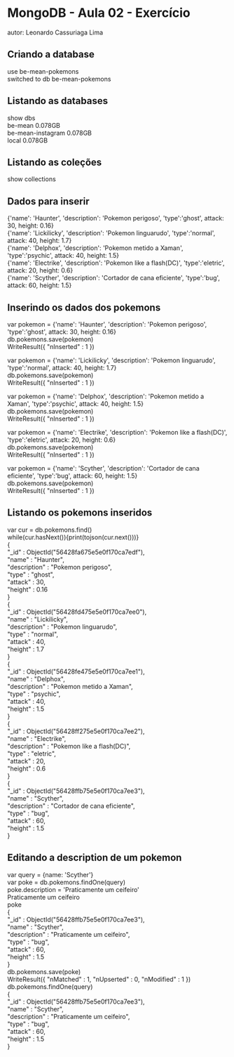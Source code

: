 # MongoDB - Aula 02 - Exercício
autor: Leonardo Cassuriaga Lima

## Criando a database

use be-mean-pokemons  
switched to db be-mean-pokemons  

## Listando as databases

show dbs  
be-mean            0.078GB  
be-mean-instagram  0.078GB  
local              0.078GB  

## Listando as coleções
show collections


## Dados para inserir

{'name': 'Haunter', 'description': 'Pokemon perigoso', 'type':'ghost', attack: 30, height: 0.16}  
{'name': 'Lickilicky', 'description': 'Pokemon linguarudo', 'type':'normal', attack: 40, height: 1.7}  
{'name': 'Delphox', 'description': 'Pokemon metido a Xaman', 'type':'psychic', attack: 40, height: 1.5}  
{'name': 'Electrike', 'description': 'Pokemon like a flash(DC)', 'type':'eletric', attack: 20, height: 0.6}  
{'name': 'Scyther', 'description': 'Cortador de cana eficiente', 'type':'bug', attack: 60, height: 1.5}  
 
## Inserindo os dados dos pokemons

var pokemon = {'name': 'Haunter', 'description': 'Pokemon perigoso', 'type':'ghost', attack: 30, height: 0.16}  
db.pokemons.save(pokemon)  
WriteResult({ "nInserted" : 1 })  

var pokemon = {'name': 'Lickilicky', 'description': 'Pokemon linguarudo', 'type':'normal', attack: 40, height: 1.7}  
db.pokemons.save(pokemon)  
WriteResult({ "nInserted" : 1 })  

var pokemon = {'name': 'Delphox', 'description': 'Pokemon metido a Xaman', 'type':'psychic', attack: 40, height: 1.5}  
db.pokemons.save(pokemon)  
WriteResult({ "nInserted" : 1 })  

var pokemon = {'name': 'Electrike', 'description': 'Pokemon like a flash(DC)', 'type':'eletric', attack: 20, height: 0.6}  
db.pokemons.save(pokemon)  
WriteResult({ "nInserted" : 1 })  

var pokemon = {'name': 'Scyther', 'description': 'Cortador de cana eficiente', 'type':'bug', attack: 60, height: 1.5}  
db.pokemons.save(pokemon)  
WriteResult({ "nInserted" : 1 })  


## Listando os pokemons inseridos

var cur = db.pokemons.find()  
while(cur.hasNext()){print(tojson(cur.next()))}  
{  
        "_id" : ObjectId("56428fa675e5e0f170ca7edf"),  
        "name" : "Haunter",  
        "description" : "Pokemon perigoso",  
        "type" : "ghost",  
        "attack" : 30,  
        "height" : 0.16  
}  
{  
        "_id" : ObjectId("56428fd475e5e0f170ca7ee0"),  
        "name" : "Lickilicky",  
        "description" : "Pokemon linguarudo",  
        "type" : "normal",  
        "attack" : 40,  
        "height" : 1.7  
}  
{  
        "_id" : ObjectId("56428fe475e5e0f170ca7ee1"),  
        "name" : "Delphox",  
        "description" : "Pokemon metido a Xaman",  
        "type" : "psychic",  
        "attack" : 40,  
        "height" : 1.5  
}  
{  
        "_id" : ObjectId("56428ff275e5e0f170ca7ee2"),  
        "name" : "Electrike",  
        "description" : "Pokemon like a flash(DC)",  
        "type" : "eletric",  
        "attack" : 20,  
        "height" : 0.6  
}  
{  
        "_id" : ObjectId("56428ffb75e5e0f170ca7ee3"),  
        "name" : "Scyther",  
        "description" : "Cortador de cana eficiente",  
        "type" : "bug",  
        "attack" : 60,  
        "height" : 1.5  
}  

## Editando a description de um pokemon

var query = {name: 'Scyther'}  
var poke = db.pokemons.findOne(query)  
poke.description = 'Praticamente um ceifeiro'  
Praticamente um ceifeiro  
poke  
{  
        "_id" : ObjectId("56428ffb75e5e0f170ca7ee3"),  
        "name" : "Scyther",  
        "description" : "Praticamente um ceifeiro",  
        "type" : "bug",  
        "attack" : 60,  
        "height" : 1.5  
}  
db.pokemons.save(poke)  
WriteResult({ "nMatched" : 1, "nUpserted" : 0, "nModified" : 1 })  
db.pokemons.findOne(query)  
{  
        "_id" : ObjectId("56428ffb75e5e0f170ca7ee3"),  
        "name" : "Scyther",  
        "description" : "Praticamente um ceifeiro",  
        "type" : "bug",  
        "attack" : 60,  
        "height" : 1.5  
}  